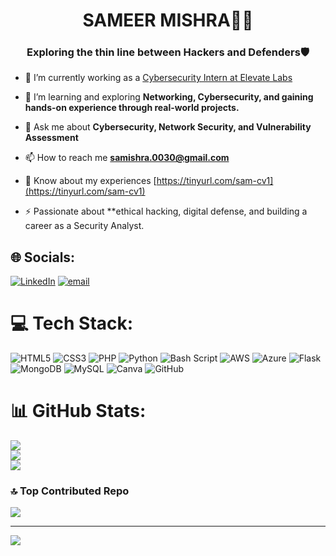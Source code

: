 <h1 align="center">SAMEER MISHRA🧑‍💻</h1>
<h3 align="center">Exploring the thin line between Hackers and Defenders🛡️</h3>

- 🔭 I’m currently working as a [Cybersecurity Intern at Elevate Labs](https://github.com/SAMjimishra/-Elevate-Labs-Project)

- 🌱 I’m learning and exploring **Networking, Cybersecurity, and gaining hands-on experience through real-world projects.**

- 💬 Ask me about **Cybersecurity, Network Security, and Vulnerability Assessment**

- 📫 How to reach me **samishra.0030@gmail.com**

- 📄 Know about my experiences [https://tinyurl.com/sam-cv1](https://tinyurl.com/sam-cv1)

- ⚡ Passionate about **ethical hacking, digital defense, and building a career as a Security Analyst.


## 🌐 Socials:
[![LinkedIn](https://img.shields.io/badge/LinkedIn-%230077B5.svg?logo=linkedin&logoColor=white)](https://linkedin.com/in/https://www.linkedin.com/in/sameer-mishra-2558572ba/) [![email](https://img.shields.io/badge/Email-D14836?logo=gmail&logoColor=white)](mailto:samishra.0030@gmail.com) 

# 💻 Tech Stack:
![HTML5](https://img.shields.io/badge/html5-%23E34F26.svg?style=plastic&logo=html5&logoColor=white) ![CSS3](https://img.shields.io/badge/css3-%231572B6.svg?style=plastic&logo=css3&logoColor=white) ![PHP](https://img.shields.io/badge/php-%23777BB4.svg?style=plastic&logo=php&logoColor=white) ![Python](https://img.shields.io/badge/python-3670A0?style=plastic&logo=python&logoColor=ffdd54) ![Bash Script](https://img.shields.io/badge/bash_script-%23121011.svg?style=plastic&logo=gnu-bash&logoColor=white) ![AWS](https://img.shields.io/badge/AWS-%23FF9900.svg?style=plastic&logo=amazon-aws&logoColor=white) ![Azure](https://img.shields.io/badge/azure-%230072C6.svg?style=plastic&logo=microsoftazure&logoColor=white) ![Flask](https://img.shields.io/badge/flask-%23000.svg?style=plastic&logo=flask&logoColor=white) ![MongoDB](https://img.shields.io/badge/MongoDB-%234ea94b.svg?style=plastic&logo=mongodb&logoColor=white) ![MySQL](https://img.shields.io/badge/mysql-4479A1.svg?style=plastic&logo=mysql&logoColor=white) ![Canva](https://img.shields.io/badge/Canva-%2300C4CC.svg?style=plastic&logo=Canva&logoColor=white) ![GitHub](https://img.shields.io/badge/github-%23121011.svg?style=plastic&logo=github&logoColor=white)
# 📊 GitHub Stats:
![](https://github-readme-stats.vercel.app/api?username=samjimishra&theme=vision-friendly-dark&hide_border=true&include_all_commits=true&count_private=true)<br/>
![](https://nirzak-streak-stats.vercel.app/?user=samjimishra&theme=vision-friendly-dark&hide_border=true)<br/>
![](https://github-readme-stats.vercel.app/api/top-langs/?username=samjimishra&theme=vision-friendly-dark&hide_border=true&include_all_commits=true&count_private=true&layout=compact)

### 🔝 Top Contributed Repo
![](https://github-contributor-stats.vercel.app/api?username=samjimishra&limit=5&theme=transparent&combine_all_yearly_contributions=true)

---
[![](https://visitcount.itsvg.in/api?id=samjimishra&icon=4&color=0)](https://visitcount.itsvg.in)

<!-- Proudly created with GPRM ( https://gprm.itsvg.in ) -->

